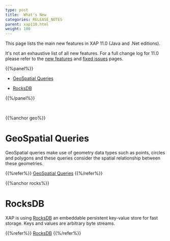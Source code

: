 ```yaml
---
type: post
title:  What's New
categories: RELEASE_NOTES
parent: xap110.html
weight: 100
---
```


This page lists the main new features in XAP 11.0 (Java and .Net editions).


It's not an exhaustive list of all new features. For a full change log for 11.0 please refer to the [new features](./110new-features.html) and [fixed issues](./110fixed-issues.html) pages.

{{%panel%}}

- [GeoSpatial Queries](#geo)

- [RocksDB](#rocks)

{{%/panel%}}

<br>


{{%anchor geo%}}

# GeoSpatial Queries

GeoSpatial queries make use of geometry data types such as points, circles and polygons and these queries consider the spatial relationship between these geometries.

{{%refer%}}
[GeoSpatial Queries](/xap110/geospatial.html)
{{%/refer%}}


{{%anchor rocks%}}

# RocksDB

XAP is using [RocksDB](http://rocksdb.org/) an embeddable persistent key-value store for fast storage. Keys and values are arbitrary byte streams.

{{%refer%}}
[RocksDB](/xap110adm/memoryxtend-rocksdb-ssd.html)
{{%/refer%}}
